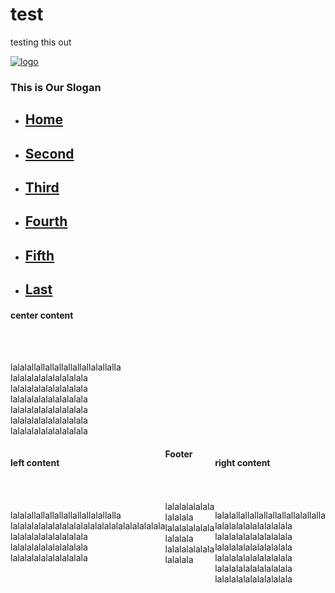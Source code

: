 # test
testing this out
<html>
<head>
<link rel="stylesheet" type="text/css" href="style.css">
<title>test</title>
</head>
<body>
	<div class=content >
		<div class=header >
			<div id=logo >
				<a href="index.html">
					<img src="" alt="logo" hight="" width="" />
				</a>
			</div>
			<div id=slogan >
				<h3>This is Our Slogan</h3>
			</div>
			<div id=nav >
				<ul style="disply: inline ;">
					<li class=first id=active ><a href="index.html"><h2>Home</h2></a></li>
					<li><a href="second.html"><h2>Second</h2></a></li>
					<li><a href="third.html"><h2>Third</h2></a></li>
					<li><a href="fourth.html"><h2>Fourth</h2></a></li>
					<li><a href="fifth.html"><h2>Fifth</h2></a></li>
					<li class=last ><a href="last.html"><h2>Last</h2></a></li>
				</ul>
			</div>
		</div>
		<div class=main_content >
			<div id=center_content  ><h4>center content</h4></br></br><p>lalalallallallallallallallalallalla</br>lalalalalalalalalalala</br>lalalalalalalalalalala</br>lalalalalalalalalalala</br>lalalalalalalalalalala</br>lalalalalalalalalalala</br>lalalalalalalalalalala</br></p></div>
			<div id=left_content style="float: left;" ><h4>left content</h4></br></br><p>lalalallallallallallallallalallalla</br>lalalalalalalalalalala</brlalalalalalalalalalala</br>lalalalalalalalalalala</br>lalalalalalalalalalala</br>lalalalalalalalalalala</br>lalalalalalalalalalala</br></p></div>
			<div id=right_content style="float: right;" ><h4>right content</h4></br></br><p>lalalallallallallallallallalallalla</br>lalalalalalalalalalala</br>lalalalalalalalalalala</br>lalalalalalalalalalala</br>lalalalalalalalalalala</br>lalalalalalalalalalala</br>lalalalalalalalalalala</br></p></div>
		</div>
		<div class=footer >
			<h4>Footer</h4></br></br><p>lalalalalalalalalalala</br>lalalalalalalalalalala</br>lalalalalalalalalalala</br></p>
		</div>
	</div>
</body>
</html>
